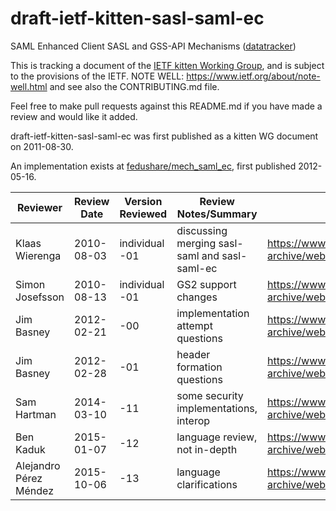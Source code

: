 # draft-ietf-kitten-sasl-saml-ec
SAML Enhanced Client SASL and GSS-API Mechanisms ([datatracker](https://datatracker.ietf.org/doc/draft-ietf-kitten-sasl-saml-ec/))

This is tracking a document of the [IETF kitten Working Group](https://datatracker.ietf.org/wg/kitten), and is subject to the provisions of the IETF. NOTE WELL: https://www.ietf.org/about/note-well.html and see also the CONTRIBUTING.md file.

Feel free to make pull requests against this README.md if you have made a review and would like it added.

draft-ietf-kitten-sasl-saml-ec was first published as a kitten WG document on 2011-08-30.

An implementation exists at [fedushare/mech\_saml\_ec](https://github.com/fedushare/mech_saml_ec), first published 2012-05-16.

Reviewer | Review Date | Version Reviewed | Review Notes/Summary | Link to Review
---------|-------------|------------------|----------------------|---------------
Klaas Wierenga | 2010-08-03 | individual -01 | discussing merging sasl-saml and sasl-saml-ec | https://www.ietf.org/mail-archive/web/kitten/current/msg01900.html
Simon Josefsson | 2010-08-13 | individual -01 | GS2 support changes | https://www.ietf.org/mail-archive/web/kitten/current/msg01934.html
Jim Basney | 2012-02-21 | -00 | implementation attempt questions | https://www.ietf.org/mail-archive/web/kitten/current/msg02954.html
Jim Basney | 2012-02-28 | -01 | header formation questions | https://www.ietf.org/mail-archive/web/kitten/current/msg02960.html
Sam Hartman | 2014-03-10 | -11 | some security implementations, interop | https://www.ietf.org/mail-archive/web/kitten/current/msg04623.html
Ben Kaduk | 2015-01-07 | -12 | language review, not in-depth | https://www.ietf.org/mail-archive/web/kitten/current/msg05251.html
Alejandro Pérez Méndez | 2015-10-06 | -13 | language clarifications | https://www.ietf.org/mail-archive/web/kitten/current/msg05864.html
